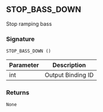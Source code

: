 ## STOP\_BASS\_DOWN

Stop ramping bass 

### Signature

`STOP_BASS_DOWN ()`


| Parameter | Description |
| --- | --- |
| int | Output Binding ID |


### Returns

`None`
